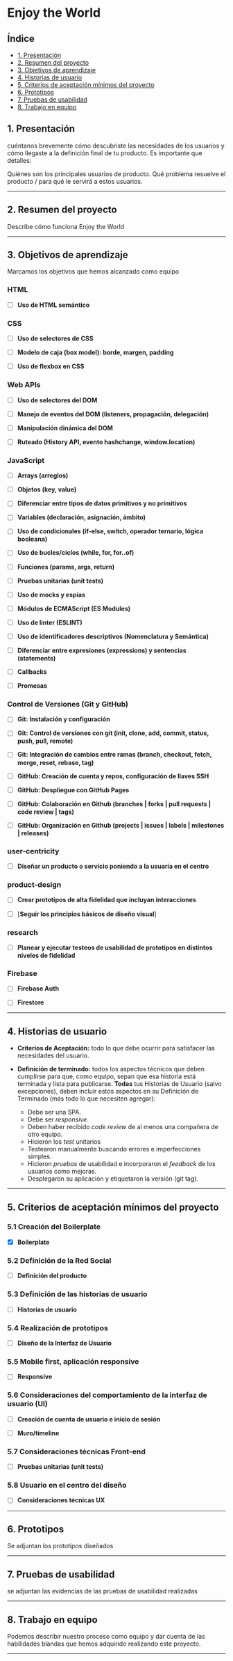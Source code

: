 # Enjoy the World

## Índice
* [1. Presentación](#1-presentacion)
* [2. Resumen del proyecto](#2-resumen-del-proyecto)
* [3. Objetivos de aprendizaje](#3-objetivos-de-aprendizaje)
* [4. Historias de usuario](#4-historias-de-usuario)
* [5. Criterios de aceptación mínimos del proyecto](#5-criterios-de-aceptación-mínimos-del-proyecto)
* [6. Prototipos](#6-prototipos)
* [7. Pruebas de usabilidad](#7-pruebas-de-usabilidad)
* [8. Trabajo en equipo](#8-trabajo-en-equipo)

## 1. Presentación

cuéntanos brevemente cómo descubriste las necesidades de los usuarios y cómo llegaste a la definición final de tu producto. Es importante que detalles:

Quiénes son los principales usuarios de producto.
Qué problema resuelve el producto / para qué le servirá a estos usuarios.

***

## 2. Resumen del proyecto

Describe cómo funciona Enjoy the World

***

## 3. Objetivos de aprendizaje

Marcamos los objetivos que hemos alcanzado como equipo

### HTML

- [ ] **Uso de HTML semántico**

### CSS

- [ ] **Uso de selectores de CSS**

- [ ] **Modelo de caja (box model): borde, margen, padding**

- [ ] **Uso de flexbox en CSS**

### Web APIs

- [ ] **Uso de selectores del DOM**

- [ ] **Manejo de eventos del DOM (listeners, propagación, delegación)**

- [ ] **Manipulación dinámica del DOM**

- [ ] **Ruteado (History API, evento hashchange, window.location)**

### JavaScript

- [ ] **Arrays (arreglos)**

- [ ] **Objetos (key, value)**

- [ ] **Diferenciar entre tipos de datos primitivos y no primitivos**

- [ ] **Variables (declaración, asignación, ámbito)**

- [ ] **Uso de condicionales (if-else, switch, operador ternario, lógica booleana)**

- [ ] **Uso de bucles/ciclos (while, for, for..of)**

- [ ] **Funciones (params, args, return)**

- [ ] **Pruebas unitarias (unit tests)**

- [ ] **Uso de mocks y espías**

- [ ] **Módulos de ECMAScript (ES Modules)**

- [ ] **Uso de linter (ESLINT)**

- [ ] **Uso de identificadores descriptivos (Nomenclatura y Semántica)**

- [ ] **Diferenciar entre expresiones (expressions) y sentencias (statements)**

- [ ] **Callbacks**

- [ ] **Promesas**

### Control de Versiones (Git y GitHub)

- [ ] **Git: Instalación y configuración**

- [ ] **Git: Control de versiones con git (init, clone, add, commit, status, push, pull, remote)**

- [ ] **Git: Integración de cambios entre ramas (branch, checkout, fetch, merge, reset, rebase, tag)**

- [ ] **GitHub: Creación de cuenta y repos, configuración de llaves SSH**

- [ ] **GitHub: Despliegue con GitHub Pages**

- [ ] **GitHub: Colaboración en Github (branches | forks | pull requests | code review | tags)**

- [ ] **GitHub: Organización en Github (projects | issues | labels | milestones | releases)**

### user-centricity

- [ ] **Diseñar un producto o servicio poniendo a la usuaria en el centro**

### product-design

- [ ] **Crear prototipos de alta fidelidad que incluyan interacciones**

- [ ] [**Seguir los principios básicos de diseño visual**]

### research

- [ ] **Planear y ejecutar testeos de usabilidad de prototipos en distintos niveles de fidelidad**

### Firebase

- [ ] **Firebase Auth**

- [ ] **Firestore**

***

## 4. Historias de usuario

* **Criterios de Aceptación:** todo lo que debe ocurrir para satisfacer las
  necesidades del usuario.

* **Definición de terminado:** todos los aspectos técnicos que deben cumplirse
  para que, como equipo, sepan que esa historia está terminada y lista
  para publicarse. **Todas** tus Historias de Usuario (salvo excepciones), deben
  incluir estos aspectos en su Definición de Terminado (más todo lo que
  necesiten agregar):

  - Debe ser una SPA.
  - Debe ser _responsive_.
  - Deben haber recibido _code review_ de al menos una compañera de otro equipo.
  - Hicieron los _test_ unitarios
  - Testearon manualmente buscando errores e imperfecciones simples.
  - Hicieron _pruebas_ de usabilidad e incorporaron el _feedback_ de los
    usuarios como mejoras.
  - Desplegaron su aplicación y etiquetaron la versión (git tag).

***

## 5. Criterios de aceptación mínimos del proyecto

### 5.1 Creación del Boilerplate
- [x] **Boilerplate**

### 5.2 Definición de la Red Social
- [ ] **Definición del producto**

### 5.3 Definición de las historias de usuario
- [ ] **Historias de usuario**

### 5.4 Realización de prototipos
- [ ] **Diseño de la Interfaz de Usuario**

### 5.5 Mobile first, aplicación responsive
- [ ] **Responsive**

### 5.6 Consideraciones del comportamiento de la interfaz de usuario (UI)

- [ ] **Creación de cuenta de usuario e inicio de sesión**

- [ ] **Muro/timeline**

### 5.7 Consideraciones técnicas Front-end

- [ ] **Pruebas unitarias (unit tests)**

### 5.8 Usuario en el centro del diseño
- [ ] **Consideraciones técnicas UX**

***

## 6. Prototipos
Se adjuntan los prototipos diseñados

***

## 7. Pruebas de usabilidad
se adjuntan las evidencias de las pruebas de usabilidad realizadas

***

## 8. Trabajo en equipo
Podemos describir nuestro proceso como equipo y dar cuenta de las habilidades blandas que hemos adquirido realizando este proyecto.

***